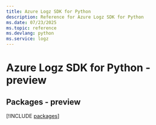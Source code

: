 ```yaml
---
title: Azure Logz SDK for Python
description: Reference for Azure Logz SDK for Python
ms.date: 07/23/2025
ms.topic: reference
ms.devlang: python
ms.service: logz
---
```

# Azure Logz SDK for Python - preview
## Packages - preview
[!INCLUDE [packages](logz-index.md)]